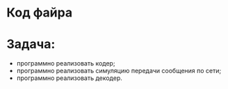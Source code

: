 # Код файра
# Задача:

- программно реализовать кодер;
- программно реализовать симуляцию передачи сообщения по сети;
- программно реализовать декодер. 
